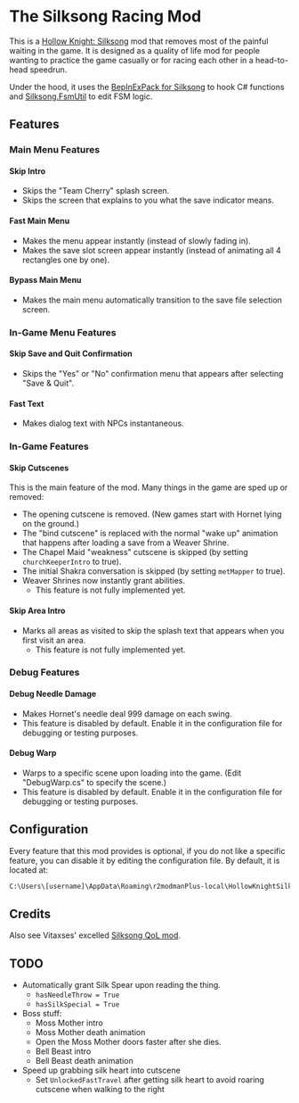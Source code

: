 # The Silksong Racing Mod

This is a [Hollow Knight: Silksong](https://hollowknightsilksong.com/) mod that removes most of the painful waiting in the game. It is designed as a quality of life mod for people wanting to practice the game casually or for racing each other in a head-to-head speedrun.

Under the hood, it uses the [BepInExPack for Silksong](https://thunderstore.io/c/hollow-knight-silksong/p/BepInEx/BepInExPack_Silksong/) to hook C# functions and [Silksong.FsmUtil](https://github.com/silksong-modding/Silksong.FsmUtil) to edit FSM logic.

## Features

### Main Menu Features

#### Skip Intro

- Skips the "Team Cherry" splash screen.
- Skips the screen that explains to you what the save indicator means.

#### Fast Main Menu

- Makes the menu appear instantly (instead of slowly fading in).
- Makes the save slot screen appear instantly (instead of animating all 4 rectangles one by one).

#### Bypass Main Menu

- Makes the main menu automatically transition to the save file selection screen.

### In-Game Menu Features

#### Skip Save and Quit Confirmation

- Skips the "Yes" or "No" confirmation menu that appears after selecting "Save & Quit".

#### Fast Text

- Makes dialog text with NPCs instantaneous.

### In-Game Features

#### Skip Cutscenes

This is the main feature of the mod. Many things in the game are sped up or removed:

- The opening cutscene is removed. (New games start with Hornet lying on the ground.)
- The "bind cutscene" is replaced with the normal "wake up" animation that happens after loading a save from a Weaver Shrine.
- The Chapel Maid "weakness" cutscene is skipped (by setting `churchKeeperIntro` to true).
- The initial Shakra conversation is skipped (by setting `metMapper` to true).
- Weaver Shrines now instantly grant abilities.
  - This feature is not fully implemented yet.

#### Skip Area Intro

- Marks all areas as visited to skip the splash text that appears when you first visit an area.
  - This feature is not fully implemented yet.

### Debug Features

#### Debug Needle Damage

- Makes Hornet's needle deal 999 damage on each swing.
- This feature is disabled by default. Enable it in the configuration file for debugging or testing purposes.

#### Debug Warp

- Warps to a specific scene upon loading into the game. (Edit "DebugWarp.cs" to specify the scene.)
- This feature is disabled by default. Enable it in the configuration file for debugging or testing purposes.

## Configuration

Every feature that this mod provides is optional, if you do not like a specific feature, you can disable it by editing the configuration file. By default, it is located at:

```txt
C:\Users\[username]\AppData\Roaming\r2modmanPlus-local\HollowKnightSilksong\profiles\Default\BepInEx\config
```

## Credits

Also see Vitaxses' excelled [Silksong QoL mod](https://github.com/Vitaxses/Silksong.QoL).

## TODO

- Automatically grant Silk Spear upon reading the thing.
  - `hasNeedleThrow = True`
  - `hasSilkSpecial = True`
- Boss stuff:
  - Moss Mother intro
  - Moss Mother death animation
  - Open the Moss Mother doors faster after she dies.
  - Bell Beast intro
  - Bell Beast death animation
- Speed up grabbing silk heart into cutscene
  - Set `UnlockedFastTravel` after getting silk heart to avoid roaring cutscene when walking to the right
